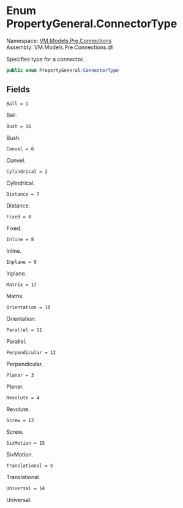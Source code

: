 # Enum PropertyGeneral.ConnectorType

Namespace: [VM.Models.Pre.Connections](VM.Models.Pre.Connections.md)  
Assembly: VM.Models.Pre.Connections.dll  

Specifies type for a connector.

```csharp
public enum PropertyGeneral.ConnectorType
```

## Fields

`Ball = 1` 

Ball.



`Bush = 16` 

Bush.



`Convel = 6` 

Convel.



`Cylindrical = 2` 

Cylindrical.



`Distance = 7` 

Distance.



`Fixed = 0` 

Fixed.



`Inline = 8` 

Inline.



`Inplane = 9` 

Inplane.



`Matrix = 17` 

Matrix.



`Orientation = 10` 

Orientation.



`Parallel = 11` 

Parallel.



`Perpendicular = 12` 

Perpendicular.



`Planar = 3` 

Planar.



`Revolute = 4` 

Revolute.



`Screw = 13` 

Screw.



`SixMotion = 15` 

SixMotion.



`Translational = 5` 

Translational.



`Universal = 14` 

Universal.




